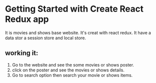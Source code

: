# Getting Started with Create React Redux app

It is movies and shows base website. It's creat with react redux. It have a data stor a session store and local store.

## working it:
1. Go to the website and see the some movies or shows poster.
2. click on the poster and see the movies or shows details.
3. Go to search option then search your movie or shows items.
